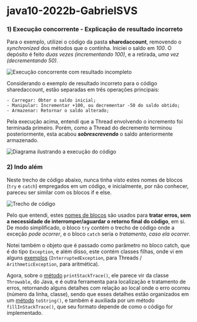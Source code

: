 # java10-2022b-GabrielSVS

### 1) Execução concorrente - Explicação de resultado incorreto

Para o exemplo, utilizei o código da pasta **sharedaccount**, removendo o *synchronized* dos métodos que o continha. Iniciei o saldo em *100*. O depósito é feito *duas vezes (incrementando 100)*, e a retirada, *uma vez
(decrementando 50)*.

![Execução concorrente com resultado incompleto](https://imgur.com/6HYJEoT.png)

Considerando o exemplo de resultado incorreto para o código sharedaccount, estão separadas em três operações principais:
```
- Carregar: Obter o saldo inicial;
- Manipular: Incrementar +100, ou decrementar -50 do saldo obtido;
- Armazenar: Retornar o saldo alterado;
```
Pela execução acima, entendi que a Thread envolvendo o incremento foi terminada primeiro. Porém, como a Thread do decremento
terminou posteriormente, esta acabou **_sobrescrevendo_** o saldo anteriormente armazenado.

![Diagrama ilustrando a execução do código](https://imgur.com/Z6lW43c.png)

### 2) Indo além

Neste trecho de código abaixo, nunca tinha visto estes nomes de blocos (`try` e `catch`) empregados em um código, e inicialmente, por não conhecer, pareceu ser similar com os blocos if e else.

![Trecho de código](https://imgur.com/gX6iCp5.png)

Pelo que entendi, estes [nomes de blocos](http://www.universidadejava.com.br/java/java-excecoes/) são usados para **tratar erros, sem a necessidade de interromper/aguardar o retorno final do código**, em si. De modo simplificado, o bloco `try` contém o trecho de código onde a exceção *pode ocorrer*, e o bloco `catch` seria o *tratamento, caso ela ocorrer*.

Notei também o objeto que é passado como parâmetro no bloco catch, que é do tipo `Exception`, e além disso, este contém classes filhas, onde vi em alguns [exemplos](https://www.javatpoint.com/try-catch-block) (`InterruptedException`, para Threads / `ArithmeticException`, para aritmética).

Agora, sobre o [método](https://imgur.com/LT6fOQG.png) `printStackTrace()`, ele parece vir da classe `Throwable`, do Java, e é outra ferramenta para localização e tratamento de erros, retornando alguns detalhes com relação ao local onde o erro ocorreu (número da linha, classe), sendo que esses detalhes estão organizados em um [método](https://imgur.com/F4DP54w.png) `toString()`, e também é auxiliada por um método `fillInStackTrace()`, que seu formato depende de como o código for implementado.
